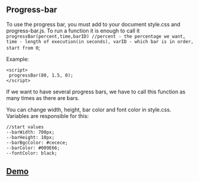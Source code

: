 ## Progress-bar
To use the progress bar, you must add to your document style.css and progress-bar.js. To run a function it is enough to call it `progressBar(percent,time,barID) //percent - the percentage we want, time - length of execution(in seconds), varID - which bar is in order, start from 0`;

Example: 

    <script>
     progressBar(80, 1.5, 0);
    </script>
    
If we want to have several progress bars, we have to call this function as many times as there are bars.

You can change width, height, bar color and font color in style.css. Variables are responsible for this:

    //start values
    --barWidth: 700px;
    --barHeight: 10px;
    --barBgcColor: #cecece;
    --barColor: #009E66;
    --fontColor: black;
   ## [Demo](http://portfolio.gryimprezowe.pl/progress-bar)
    










